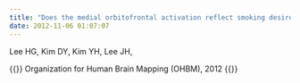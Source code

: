 ```yaml
---
title: "Does the medial orbitofrontal activation reflect smoking desire? Functional MRI study,"
date: 2012-11-06 01:07:07
---
```


Lee HG, Kim DY, Kim YH, Lee JH, 

{{<format bright-green>}}
Organization for Human Brain Mapping (OHBM), 2012
{{</format>}}